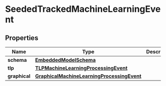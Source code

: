 
# SeededTrackedMachineLearningEvent

## Properties
Name | Type | Description | Notes
------------ | ------------- | ------------- | -------------
**schema** | [**EmbeddedModelSchema**](EmbeddedModelSchema.md) |  |  [optional]
**tlp** | [**TLPMachineLearningProcessingEvent**](TLPMachineLearningProcessingEvent.md) |  |  [optional]
**graphical** | [**GraphicalMachineLearningProcessingEvent**](GraphicalMachineLearningProcessingEvent.md) |  |  [optional]



